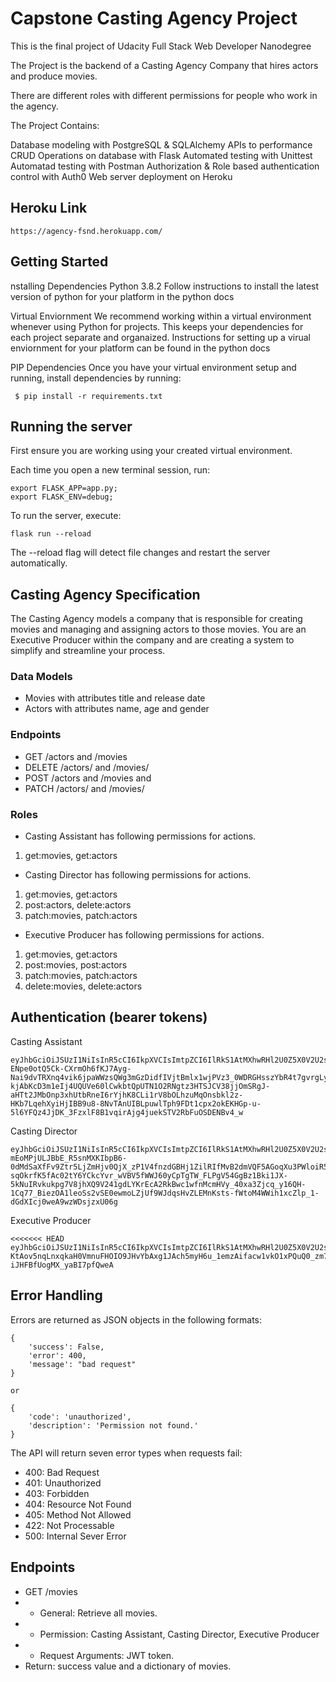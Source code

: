 # Capstone Casting Agency Project
This is the final project of Udacity Full Stack Web Developer Nanodegree

The Project is the backend of a Casting Agency Company that hires actors and produce movies.

There are different roles with different permissions for people who work in the agency.

The Project Contains:

Database modeling with PostgreSQL & SQLAlchemy
APIs to performance CRUD Operations on database with Flask
Automated testing with Unittest
Automatad testing with Postman
Authorization & Role based authentication control with Auth0
Web server deployment on Heroku

## Heroku Link
```
https://agency-fsnd.herokuapp.com/
  ```

## Getting Started
nstalling Dependencies
Python 3.8.2
Follow instructions to install the latest version of python for your platform in the python docs

Virtual Enviornment
We recommend working within a virtual environment whenever using Python for projects. This keeps your dependencies for each project separate and organaized. Instructions for setting up a virual enviornment for your platform can be found in the python docs

PIP Dependencies
Once you have your virtual environment setup and running, install dependencies by running:

 ```
  $ pip install -r requirements.txt
  ```

## Running the server

First ensure you are working using your created virtual environment.

Each time you open a new terminal session, run:

 ```
export FLASK_APP=app.py;
export FLASK_ENV=debug;
  ```
To run the server, execute:

 ```
flask run --reload
  ```
The --reload flag will detect file changes and restart the server automatically.

## Casting Agency Specification

The Casting Agency models a company that is responsible for creating movies and managing and assigning actors to those movies. You are an Executive Producer within the company and are creating a system to simplify and streamline your process.

### Data Models
- Movies with attributes title and release date
- Actors with attributes name, age and gender

### Endpoints
- GET /actors and /movies
- DELETE /actors/ and /movies/
- POST /actors and /movies and
- PATCH /actors/ and /movies/

### Roles
- Casting Assistant
has following permissions for actions.
1. get:movies, get:actors

- Casting Director
has following permissions for actions.
1. get:movies, get:actors
2. post:actors, delete:actors
3. patch:movies, patch:actors


- Executive Producer
has following permissions for actions.
1. get:movies, get:actors
2. post:movies, post:actors
3. patch:movies, patch:actors
4. delete:movies, delete:actors


## Authentication (bearer tokens)

Casting Assistant

 ```
eyJhbGciOiJSUzI1NiIsInR5cCI6IkpXVCIsImtpZCI6IlRkS1AtMXhwRHl2U0Z5X0V2U2s0YSJ9.eyJpc3MiOiJodHRwczovL2ZzbmQtYWdlbmN5LmF1dGgwLmNvbS8iLCJzdWIiOiJhdXRoMHw1ZWRmZGUxNjY2NjE0NDAwMTNiZTczN2UiLCJhdWQiOiJhZ2VuY3kiLCJpYXQiOjE1OTE4Mjc3MjAsImV4cCI6MTU5MTgzNDkyMCwiYXpwIjoiR1A1N3RvTFVDYzh5cTBhREZyZjBla242VHZZUnVXeFMiLCJzY29wZSI6IiIsInBlcm1pc3Npb25zIjpbImdldDphY3RvcnMiLCJnZXQ6bW92aWVzIl19.kfMbgd-ENpe0otQ5Ck-CXrmOh6fKJ7Ayg-Nai9dvTRXnq4vik6jpaWWzsQWg3mGzDidfIVjtBmlx1wjPVz3_0WDRGHsszYbR4t7gvrgLyDHE2YVHT8wukHSVA0o-kjAbKcD3m1eIj4UQUVe60lCwkbtQpUTN1O2RNgtz3HTSJCV38jjOmSRgJ-aHTt2JMbOnp3xhUtbRneI6rYjhK8CLi1rV8bOLhzuMqOnsbkl2z-HKb7LqehXyiHjIBB9u8-8NvTAnUIBLpuwlTph9FDt1cpx2okEKHGp-u-5l6YFQz4JjDK_3FzxlF8B1vqirAjg4juekSTV2RbFuOSDENBv4_w
  ```

Casting Director
```
eyJhbGciOiJSUzI1NiIsInR5cCI6IkpXVCIsImtpZCI6IlRkS1AtMXhwRHl2U0Z5X0V2U2s0YSJ9.eyJpc3MiOiJodHRwczovL2ZzbmQtYWdlbmN5LmF1dGgwLmNvbS8iLCJzdWIiOiJhdXRoMHw1ZWRmZGRmOGYyYTc4MzAwMTk2MDIwMGYiLCJhdWQiOiJhZ2VuY3kiLCJpYXQiOjE1OTE3MzQxNzQsImV4cCI6MTU5MTc0MTM3NCwiYXpwIjoiR1A1N3RvTFVDYzh5cTBhREZyZjBla242VHZZUnVXeFMiLCJzY29wZSI6IiIsInBlcm1pc3Npb25zIjpbImRlbGV0ZTphY3RvcnMiLCJnZXQ6YWN0b3JzIiwiZ2V0Om1vdmllcyIsInBhdGNoOmFjdG9ycyIsInBhdGNoOm1vdmllcyIsInBvc3QgYWN0b3JzIl19.ECBE-mEoMPjULJBbE_R5snMXKIbpB6-0dMdSaXfFv9Ztr5LjZmHjv0QjX_zP1V4fnzdGBHj1ZilRIfMvB2dmVQF5AGoqXu3PWloiR5DrsGPE6iQF6c3oGbsz-sqOkrfK5fAc02tY6YCkcYvr_wVBV5fWWJ60yCpTgTW_FLPgV54GgBz1Bki1JX-5kNuIRvkukpg7V8jhXQ9V241gdLYKrEcA2RkBwc1wfnMcmHVy_40xa3Zjcq_y16QH-1Cq77_BiezOA1leoSs2vSE0ewmoLZjUf9WJdqsHvZLEMnKsts-fWtoM4WWih1xcZlp_1-dGdXIcj0weA9wzWDsjzxU06g

  ```

Executive Producer
```
<<<<<<< HEAD
eyJhbGciOiJSUzI1NiIsInR5cCI6IkpXVCIsImtpZCI6IlRkS1AtMXhwRHl2U0Z5X0V2U2s0YSJ9.eyJpc3MiOiJodHRwczovL2ZzbmQtYWdlbmN5LmF1dGgwLmNvbS8iLCJzdWIiOiJhdXRoMHw1ZWRmZGRkMmMwZjUxZTAwMTk1YzUwZWQiLCJhdWQiOiJhZ2VuY3kiLCJpYXQiOjE1OTE4MjgxODEsImV4cCI6MTU5MTgzNTM4MSwiYXpwIjoiR1A1N3RvTFVDYzh5cTBhREZyZjBla242VHZZUnVXeFMiLCJzY29wZSI6IiIsInBlcm1pc3Npb25zIjpbImRlbGV0ZTphY3RvcnMiLCJkZWxldGU6bW92aWVzIiwiZ2V0OmFjdG9ycyIsImdldDptb3ZpZXMiLCJwYXRjaDphY3RvcnMiLCJwYXRjaDptb3ZpZXMiLCJwb3N0IGFjdG9ycyIsInBvc3Q6bW92aWVzIl19.utOeK0IEN9GsGN6bSTzNXoURJX9Dt3wUAvmFOvs0pI3qpWn7pHjWqNvJ61VPSdkDhUkpkfbTE7Rol6B5tPKEbXS4blu9xoKfoVVztre916cWioIIJpms_btrIK1qDx9ASuswCPWRtV93nZK821OcfV0FDhZ2yQS4obEVX4GmbsDPZW3nxEPZ_CuIdQqP-KtAov5nqLnxqkaH0VmnuFHOIO9JHvYbAxg1JAch5myH6u_1emzAifacw1vkO1xPQuQ0_zm7uyvlmNrc_hdrgpNFBpS62bb4GoCyYqaa3mQTnBJr25FhjhVzWxPzGQig4z-iJHFBfUogMX_yaBI7pfQweA
  ```

## Error Handling
Errors are returned as JSON objects in the following formats:

```
{
    'success': False,
    'error': 400,
    'message': "bad request"
}

or

{
    'code': 'unauthorized',
    'description': 'Permission not found.'
}
  ```

The API will return seven error types when requests fail:

- 400: Bad Request
- 401: Unauthorized
- 403: Forbidden
- 404: Resource Not Found
- 405: Method Not Allowed
- 422: Not Processable
- 500: Internal Sever Error



## Endpoints
- GET /movies
- - General: Retrieve all movies.
- - Permission: Casting Assistant, Casting Director, Executive Producer
- - Request Arguments: JWT token.
- Return: success value and a dictionary of movies.
